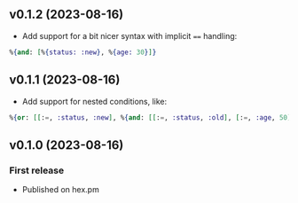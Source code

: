 ## v0.1.2 (2023-08-16)

- Add support for a bit nicer syntax with implicit `==` handling:

```elixir
%{and: [%{status: :new}, %{age: 30}]}
```

## v0.1.1 (2023-08-16)

- Add support for nested conditions, like:

```elixir
%{or: [[:=, :status, :new], %{and: [[:=, :status, :old], [:=, :age, 50]]}]}
```

## v0.1.0 (2023-08-16)

### First release

- Published on hex.pm